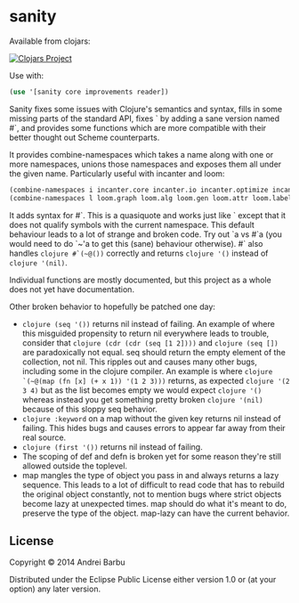 # sanity

Available from clojars:

[![Clojars Project](http://clojars.org/com._0xab/sanity/latest-version.svg)](https://clojars.org/com._0xab/sanity)

Use with:

```clojure
(use '[sanity core improvements reader])
```

Sanity fixes some issues with Clojure's semantics and syntax, fills in
some missing parts of the standard API, fixes \` by adding a sane
version named #\`, and provides some functions which are more
compatible with their better thought out Scheme counterparts.

It provides combine-namespaces which takes a name along with one or
more namespaces, unions those namespaces and exposes them all under
the given name. Particularly useful with incanter and loom:

```clojure
(combine-namespaces i incanter.core incanter.io incanter.optimize incanter.stats)
(combine-namespaces l loom.graph loom.alg loom.gen loom.attr loom.label loom.io)
```

It adds syntax for #\`. This is a quasiquote and works just like \`
except that it does not qualify symbols with the current namespace.
This default behaviour leads to a lot of strange and broken code.  Try
out \`a vs #\`a (you would need to do \`~'a to get this (sane)
behaviour otherwise). #\` also handles ```clojure #`(~@())```
correctly and returns ```clojure '()``` instead of ```clojure '(nil)```.

Individual functions are mostly documented, but this project as a
whole does not yet have documentation.

Other broken behavior to hopefully be patched one day:

* ```clojure (seq '())``` returns nil instead of failing. An example
  of where this misguided propensity to return nil everywhere leads to
  trouble, consider that ```clojure (cdr (cdr (seq [1 2])))``` and
  ```clojure (seq [])``` are paradoxically not equal. seq should
  return the empty element of the collection, not nil. This ripples
  out and causes many other bugs, including some in the clojure
  compiler. An example is where ```clojure `(~@(map (fn [x] (+ x 1)) '(1 2 3)))```
  returns, as expected ```clojure '(2 3 4)``` but as
  the list becomes empty we would expect ```clojure '()``` whereas
  instead you get something pretty broken ```clojure '(nil)```
  because of this sloppy seq behavior.
* ```clojure :keyword``` on a map without the given key returns nil instead of failing. This
  hides bugs and causes errors to appear far away from their real
  source.
* ```clojure (first '())``` returns nil instead of failing.
* The scoping of def and defn is broken yet for some reason they're
  still allowed outside the toplevel.
* map mangles the type of object you pass in and always returns a lazy
  sequence. This leads to a lot of difficult to read code that has to
  rebuild the original object constantly, not to mention bugs where
  strict objects become lazy at unexpected times. map should do what
  it's meant to do, preserve the type of the object. map-lazy can have
  the current behavior.

## License

Copyright © 2014 Andrei Barbu

Distributed under the Eclipse Public License either version 1.0 or (at
your option) any later version.
